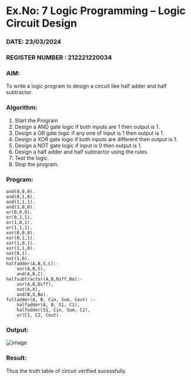 # Ex.No: 7  Logic Programming –  Logic Circuit Design
### DATE: 23/03/2024                                                                            
### REGISTER NUMBER : 212221220034
### AIM: 
To write a logic program to design a circuit like half adder and half subtractor.
###  Algorithm:
1. Start the Program
2. Design a AND gate logic if both inputs are 1 then output is 1.
3. Design a OR gate logic if any one of input is 1 then output is 1.
4. Design a XOR gate logic if both inputs are different then output is 1.
5. Design a NOT gate logic if input is 0 then output is 1.
6. Design a half adder and half subtractor using the rules.
7. Test the logic.
8. Stop the program.

### Program:
```
and(0,0,0).
and(0,1,0).
and(1,1,1).
and(1,0,0).
or(0,0,0).
or(0,1,1).
or(1,0,1).
or(1,1,1).
xor(0,0,0).
xor(0,1,1).
xor(1,0,1).
xor(1,1,0).
not(0,1).
not(1,0).
halfadder(A,B,S,C):-
    xor(A,B,S),
    and(A,B,C).
halfsubtractor(A,B,Diff,Bo):-
    xor(A,B,Diff),
    not(A,X),
    and(B,X,Bo).
fulladder(A, B, Cin, Sum, Cout) :-
    halfadder(A, B, S1, C1),          
    halfadder(S1, Cin, Sum, C2),      
    or(C1, C2, Cout).
```
### Output:
![image](https://github.com/Naadira/AI_Lab_2023-24/assets/128135126/ee3dfe1e-8807-46d7-baa7-7e0e48b42046)

### Result:
Thus the truth table of circuit verified sucessfully.

